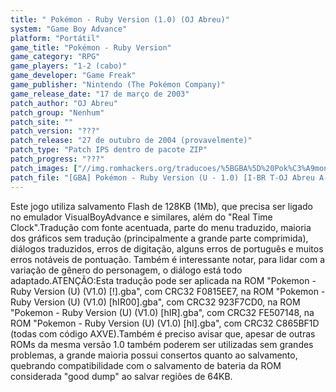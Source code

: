 ```yaml
---
title: " Pokémon - Ruby Version (1.0) (OJ Abreu)"
system: "Game Boy Advance"
platform: "Portátil"
game_title: "Pokémon - Ruby Version"
game_category: "RPG"
game_players: "1-2 (cabo)"
game_developer: "Game Freak"
game_publisher: "Nintendo (The Pokémon Company)"
game_release_date: "17 de março de 2003"
patch_author: "OJ Abreu"
patch_group: "Nenhum"
patch_site: ""
patch_version: "???"
patch_release: "27 de outubro de 2004 (provavelmente)"
patch_type: "Patch IPS dentro de pacote ZIP"
patch_progress: "???"
patch_images: ["//img.romhackers.org/traducoes/%5BGBA%5D%20Pok%C3%A9mon%20-%20Ruby%20Version%20-%20OJ%20Abreu%20-%201.png","//img.romhackers.org/traducoes/%5BGBA%5D%20Pok%C3%A9mon%20-%20Ruby%20Version%20-%20OJ%20Abreu%20-%202.png","//img.romhackers.org/traducoes/%5BGBA%5D%20Pok%C3%A9mon%20-%20Ruby%20Version%20-%20OJ%20Abreu%20-%203.png"]
patch_file: "[GBA] Pokémon - Ruby Version (U - 1.0) [I-BR T-OJ Abreu A-2004].zip"
---
```

Este jogo utiliza salvamento Flash de 128KB (1Mb), que precisa ser ligado no emulador VisualBoyAdvance e similares, além do "Real Time Clock".Tradução com fonte acentuada, parte do menu traduzido, maioria dos gráficos sem tradução (principalmente a grande parte comprimida), diálogos traduzidos, erros de digitação, alguns erros de português e muitos erros notáveis de pontuação. Também é interessante notar, para lidar com a variação de gênero do personagem, o diálogo está todo adaptado.ATENÇÃO:Esta tradução pode ser aplicada na ROM "Pokemon - Ruby Version (U) (V1.0) [!].gba", com CRC32 F0815EE7, na ROM "Pokemon - Ruby Version (U) (V1.0) [hIR00].gba", com CRC32 923F7CD0, na ROM "Pokemon - Ruby Version (U) (V1.0) [hIR].gba", com CRC32 FE507148, na ROM "Pokemon - Ruby Version (U) (V1.0) [hI].gba", com CRC32 C865BF1D (todas com código AXVE).Também é preciso avisar que, apesar de outras ROMs da mesma versão 1.0 também poderem ser utilizadas sem grandes problemas, a grande maioria possui consertos quanto ao salvamento, quebrando compatibilidade com o salvamento de bateria da ROM considerada "good dump" ao salvar regiões de 64KB.